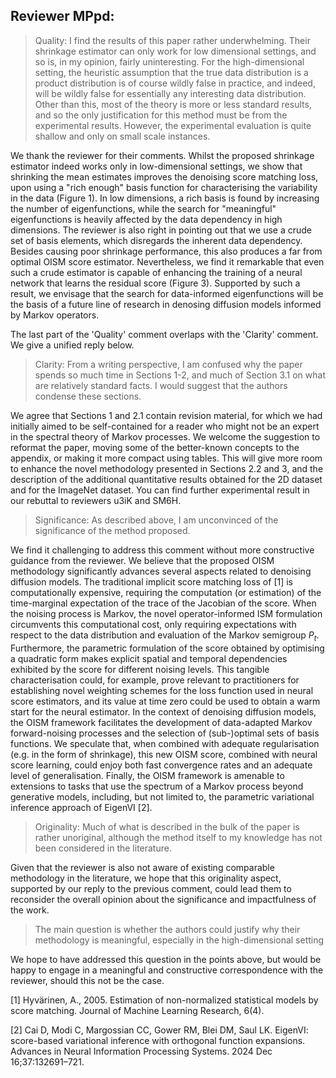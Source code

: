 ## Reviewer MPpd:

> Quality: I find the results of this paper rather underwhelming. Their shrinkage estimator can only work for low dimensional settings, and so is, in my opinion, fairly uninteresting. For the high-dimensional setting, the heuristic assumption that the true data distribution is a product distribution is of course wildly false in practice, and indeed, will be wildly false for essentially any interesting data distribution. Other than this, most of the theory is more or less standard results, and so the only justification for this method must be from the experimental results. However, the experimental evaluation is quite shallow and only on small scale instances.

We thank the reviewer for their comments. Whilst the proposed shrinkage estimator indeed works only in low-dimensional settings, we show that shrinking the mean estimates improves the denoising score matching loss, upon using a "rich enough" basis function for characterising the variability in the data (Figure 1). In low dimensions, a rich basis is found by increasing the number of eigenfunctions, while the search for "meaningful" eigenfunctions is heavily affected by the data dependency in high dimensions. The reviewer is also right in pointing out that we use a crude set of basis elements, which disregards the inherent data dependency. Besides causing poor shrinkage performance, this also produces a far from optimal OISM score estimator. Nevertheless, we find it remarkable that even such a crude estimator is capable of enhancing the training of a neural network that learns the residual score (Figure 3). Supported by such a result, we envisage that the search for data-informed eigenfunctions will be the basis of a future line of research in denosing diffusion models informed by Markov operators. 

The last part of the 'Quality' comment overlaps with the 'Clarity' comment. We give a unified reply below. 

> Clarity: From a writing perspective, I am confused why the paper spends so much time in Sections 1-2, and much of Section 3.1 on what are relatively standard facts. I would suggest that the authors condense these sections.

We agree that Sections 1 and 2.1 contain revision material, for which we had initially aimed to be self-contained for a reader who might not be an expert in the spectral theory of Markov processes. We welcome the suggestion to reformat the paper, moving some of the better-known concepts to the appendix, or making it more compact using tables. This will give more room to enhance the novel methodology presented in Sections 2.2 and 3, and the description of the additional quantitative results obtained for the 2D dataset and for the ImageNet dataset. You can find further experimental result in our rebuttal to reviewers u3iK and SM6H.

> Significance: As described above, I am unconvinced of the significance of the method proposed.

We find it challenging to address this comment without more constructive guidance from the reviewer. We believe that the proposed OISM methodology significantly advances several aspects related to denoising diffusion models. The traditional implicit score matching loss of [1] is computationally expensive, requiring the computation (or estimation) of the time-marginal expectation of the trace of the Jacobian of the score. When the noising process is Markov, the novel operator-informed ISM formulation circumvents this computational cost, only requiring expectations with respect to the data distribution and evaluation of the Markov semigroup $P_t$. Furthermore, the parametric formulation of the score obtained by optimising a quadratic form makes explicit spatial and temporal dependencies exhibited by the score for different noising levels. This tangible characterisation could, for example, prove relevant to practitioners for establishing novel weighting schemes for the loss function used in neural score estimators, and its value at time zero could be used to obtain a warm start for the neural estimator. In the context of denoising diffusion models, the OISM framework facilitates the development of data-adapted Markov forward-noising processes and the selection of (sub-)optimal sets of basis functions. We speculate that, when combined with adequate regularisation (e.g. in the form of shrinkage), this new OISM score, combined with neural score learning, could  enjoy both fast convergence rates and an adequate level of generalisation. 
Finally, the OISM framework is amenable to extensions to tasks  that use the spectrum of a Markov process beyond generative models, including, but not limited to, the parametric variational inference approach of EigenVI [2].  


> Originality: Much of what is described in the bulk of the paper is rather unoriginal, although the method itself to my knowledge has not been considered in the literature.

Given that the reviewer is also not aware of existing comparable methodology in the literature, we hope that this originality aspect, supported by our reply to the previous comment, could lead them to reconsider the overall opinion about the significance and impactfulness of the work. 

> The main question is whether the authors could justify why their methodology is meaningful, especially in the high-dimensional setting

We hope to have addressed this question in the points above, but would be happy to engage in a meaningful and constructive correspondence with the reviewer, should this not be the case. 

[1] Hyvärinen, A., 2005. Estimation of non-normalized statistical models by score matching. Journal of Machine Learning Research, 6(4).

[2] Cai D, Modi C, Margossian CC, Gower RM, Blei DM, Saul LK. EigenVI: score-based variational inference with orthogonal function expansions. Advances in Neural Information Processing Systems. 2024 Dec 16;37:132691–721.


